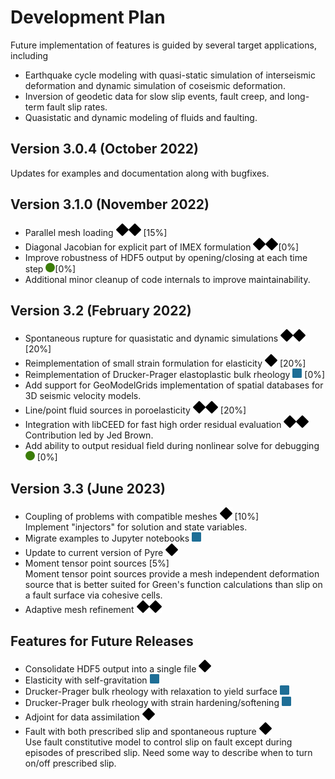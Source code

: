 # Development Plan

Future implementation of features is guided by several target applications, including

* Earthquake cycle modeling with quasi-static simulation of interseismic deformation and dynamic simulation of coseismic deformation.
* Inversion of geodetic data for slow slip events, fault creep, and long-term fault slip rates.
* Quasistatic and dynamic modeling of fluids and faulting.

## Version 3.0.4 (October 2022)

Updates for examples and documentation along with bugfixes.

## Version 3.1.0 (November 2022)

* Parallel mesh loading ![expert](images/expert.png) [15%]
* Diagonal Jacobian for explicit part of IMEX formulation ![expert](images/expert.png)[0%]
* Improve robustness of HDF5 output by opening/closing at each time step ![easy](images/easy.png)[0%]
* Additional minor cleanup of code internals to improve maintainability.

## Version 3.2 (February 2022)

* Spontaneous rupture for quasistatic and dynamic simulations ![expert](images/expert.png) [20%]
* Reimplementation of small strain formulation for elasticity ![difficult](images/difficult.png) [20%]
* Reimplementation of Drucker-Prager elastoplastic bulk rheology ![intermediate](images/intermediate.png) [0%]
* Add support for GeoModelGrids implementation of spatial databases for 3D seismic velocity models.
* Line/point fluid sources in poroelasticity ![expert](images/expert.png) [20%]
* Integration with libCEED for fast high order residual evaluation ![expert](images/expert.png)\
  Contribution led by Jed Brown.
* Add ability to output residual field during nonlinear solve for debugging ![easy](images/easy.png) [0%]

## Version 3.3 (June 2023)

* Coupling of problems with compatible meshes ![difficult](images/difficult.png) [10%]\
    Implement "injectors" for solution and state variables.
* Migrate examples to Jupyter notebooks ![intermediate](images/intermediate.png)
* Update to current version of Pyre ![difficult](images/difficult.png)
* Moment tensor point sources  [5%]\
  Moment tensor point sources provide a mesh independent deformation source that is better suited for Green's function calculations than slip on a fault surface via cohesive cells.
* Adaptive mesh refinement ![expert](images/expert.png)

## Features for Future Releases

* Consolidate HDF5 output into a single file ![difficult](images/difficult.png)
* Elasticity with self-gravitation ![intermediate](images/intermediate.png)
* Drucker-Prager bulk rheology with relaxation to yield surface ![intermediate](images/intermediate.png) 
* Drucker-Prager bulk rheology with strain hardening/softening  ![intermediate](images/intermediate.png)
* Adjoint for data assimilation ![difficult](images/difficult.png)
* Fault with both prescribed slip and spontaneous rupture ![difficult](images/difficult.png)\
  Use fault constitutive model to control slip on fault except during episodes of prescribed slip. Need some way to describe when to turn on/off prescribed slip.
